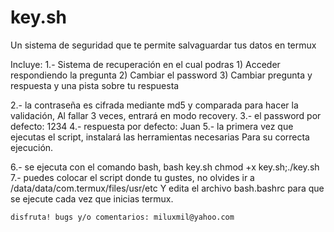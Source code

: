 # key.sh
Un sistema de seguridad que te permite salvaguardar tus datos en termux

Incluye:
1.- Sistema de recuperación en el cual podras
     1) Acceder respondiendo la pregunta 
     2) Cambiar el password 
     3) Cambiar pregunta y respuesta y una pista sobre tu respuesta

2.- la contraseña es cifrada mediante md5 y comparada para hacer la validación, 
    Al fallar 3 veces, entrará en modo recovery. 
3.- el password por defecto: 1234
4.- respuesta por defecto: Juan
5.- la primera vez que ejecutas el script, instalará las herramientas necesarias 
    Para su correcta ejecución. 
    
6.- se ejecuta con el comando bash, 
    bash key.sh 
    chmod +x key.sh;./key.sh
7.- puedes colocar el script donde tu gustes, no olvides ir a /data/data/com.termux/files/usr/etc
    Y edita el archivo bash.bashrc para que se ejecute cada vez que inicias termux. 
    
    disfruta! bugs y/o comentarios: miluxmil@yahoo.com 
